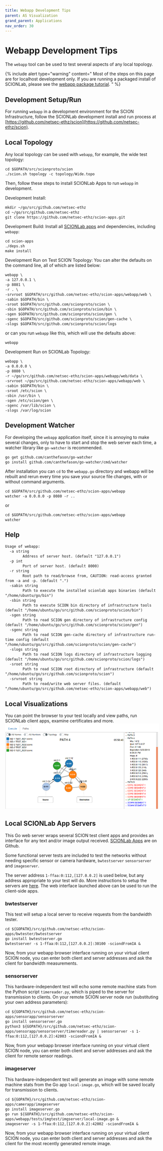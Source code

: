 ```yaml
---
title: Webapp Development Tips
parent: AS Visualization
grand_parent: Applications
nav_order: 30
---
```


# Webapp Development Tips

The `webapp` tool can be used to test several aspects of any local topology.

{% include alert type="warning" content="
Most of the steps on this page are for localhost development only. If you are running a packaged install of SCIONLab, please see the [webapp package tutorial](/content/apps/as_visualization/webapp/).
" %}

## Development Setup/Run
For running `webapp` in a development environment for the SCION Infrastructure, follow the SCIONLab development install and run process at [https://github.com/netsec-ethz/scion](https://github.com/netsec-ethz/scion).

## Local Topology
Any local topology can be used with `webapp`, for example, the wide test topology:
```shell
cd $GOPATH/src/scionproto/scion
./scion.sh topology -c topology/Wide.topo
```

Then, follow these steps to install SCIONLab Apps to run `webapp` in development.

Development Install:
```shell
mkdir ~/go/src/github.com/netsec-ethz
cd ~/go/src/github.com/netsec-ethz
git clone https://github.com/netsec-ethz/scion-apps.git
```

Development Build:
Install all [SCIONLab apps](https://github.com/netsec-ethz/scion-apps) and dependencies, including `webapp`:
```shell
cd scion-apps
./deps.sh
make install
```

Development Run on Test SCION Topology:
You can alter the defaults on the command line, all of which are listed below:
```shell
webapp \
-a 127.0.0.1 \
-p 8081 \
-r . \
-srvroot $GOPATH/src/github.com/netsec-ethz/scion-apps/webapp/web \
-sabin $GOPATH/bin \
-sroot $GOPATH/src/github.com/scionproto/scion \
-sbin $GOPATH/src/github.com/scionproto/scion/bin \
-sgen $GOPATH/src/github.com/scionproto/scion/gen \
-sgenc $GOPATH/src/github.com/scionproto/scion/gen-cache \
-slogs $GOPATH/src/github.com/scionproto/scion/logs
```
or can you run `webapp` like this, which will use the defaults above:
```shell
webapp
```

Development Run on SCIONLab Topology:
```shell
webapp \
-a 0.0.0.0 \
-p 8080 \
-r ~/go/src/github.com/netsec-ethz/scion-apps/webapp/web/data \
-srvroot ~/go/src/github.com/netsec-ethz/scion-apps/webapp/web \
-sabin $GOPATH/bin \
-sroot /etc/scion \
-sbin /usr/bin \
-sgen /etc/scion/gen \
-sgenc /var/lib/scion \
-slogs /var/log/scion
```

## Development Watcher
For developing the `webapp` application itself, since it is annoying to make several changes, only to have to start and stop the web server each time, a watcher library like `go-watcher` is recommended.
```shell
go get github.com/canthefason/go-watcher
go install github.com/canthefason/go-watcher/cmd/watcher
```

After installation you can `cd` to the `webapp.go` directory and webapp will be rebuilt and rerun every time you save your source file changes, with or without command arguments.

```shell
cd $GOPATH/src/github.com/netsec-ethz/scion-apps/webapp
watcher -a 0.0.0.0 -p 8080 -r ..
```
or
```shell
cd $GOPATH/src/github.com/netsec-ethz/scion-apps/webapp
watcher
```

## Help
```
Usage of webapp:
  -a string
        Address of server host. (default "127.0.0.1")
  -p int
        Port of server host. (default 8000)
  -r string
        Root path to read/browse from, CAUTION: read-access granted from -a and -p. (default ".")
  -sabin string
        Path to execute the installed scionlab apps binaries (default "/home/ubuntu/go/bin")
  -sbin string
        Path to execute SCION bin directory of infrastructure tools (default "/home/ubuntu/go/src/github.com/scionproto/scion/bin")
  -sgen string
        Path to read SCION gen directory of infrastructure config (default "/home/ubuntu/go/src/github.com/scionproto/scion/gen")
  -sgenc string
        Path to read SCION gen-cache directory of infrastructure run-time config (default "/home/ubuntu/go/src/github.com/scionproto/scion/gen-cache")
  -slogs string
        Path to read SCION logs directory of infrastructure logging (default "/home/ubuntu/go/src/github.com/scionproto/scion/logs")
  -sroot string
        Path to read SCION root directory of infrastructure (default "/home/ubuntu/go/src/github.com/scionproto/scion")
  -srvroot string
        Path to read/write web server files. (default "/home/ubuntu/go/src/github.com/netsec-ethz/scion-apps/webapp/web")
```

## Local Visualizations
You can point the browser to your test locally and view paths, run SCIONLab client apps, examine certificates and more.
![SCION Localhost Paths](/content/images/scion_viz.png?raw=true "SCION Localhost Paths")

## Local SCIONLab App Servers
This Go web server wraps several SCION test client apps and provides an interface for any text and/or image output received. [SCIONLab Apps](http://github.com/netsec-ethz/scion-apps) are on Github.

Some functional server tests are included to test the networks without needing specific sensor or camera hardware, `bwtestserver` `sensorserver` and `imageserver`.

The server address `1-ffaa:0:112,[127.0.0.2]` is used below, but any address appropriate to your test will do. More instructions to setup the servers are [here](https://github.com/perrig/SCIONLab/blob/master/README.md). The web interface launched above can be used to run the client-side apps.

### bwtestserver
This test will setup a local server to receive requests from the bandwidth tester.
```shell
cd ${GOPATH}/src/github.com/netsec-ethz/scion-apps/bwtester/bwtestserver
go install bwtestserver.go
bwtestserver -s 1-ffaa:0:112,[127.0.0.2]:30100 -sciondFromIA &
```
Now, from your webapp browser interface running on your virtual client SCION node, you can enter both client and server addresses and ask the client for bandwidth measurements.

### sensorserver
This hardware-independent test will echo some remote machine stats from the Python script `timereader.py`, which is piped to the server for transmission to clients. On your remote SCION server node run (substituting your own address parameters):
```shell
cd ${GOPATH}/src/github.com/netsec-ethz/scion-apps/sensorapp/sensorserver
go install sensorserver.go
python3 ${GOPATH}/src/github.com/netsec-ethz/scion-apps/sensorapp/sensorserver/timereader.py | sensorserver -s 1-ffaa:0:112,[127.0.0.2]:42003 -sciondFromIA &
```
Now, from your webapp browser interface running on your virtual client SCION node, you can enter both client and server addresses and ask the client for remote sensor readings.

### imageserver
This hardware-independent test will generate an image with some remote machine stats from the Go app `local-image.go`, which will be saved locally for transmission to clients.
```shell
cd ${GOPATH}/src/github.com/netsec-ethz/scion-apps/camerapp/imageserver
go install imageserver.go
go run ${GOPATH}/src/github.com/netsec-ethz/scion-apps/webapp/tests/imgtest/imgserver/local-image.go &
imageserver -s 1-ffaa:0:112,[127.0.0.2]:42002 -sciondFromIA &
```
Now, from your webapp browser interface running on your virtual client SCION node, you can enter both client and server addresses and ask the client for the most recently generated remote image.

